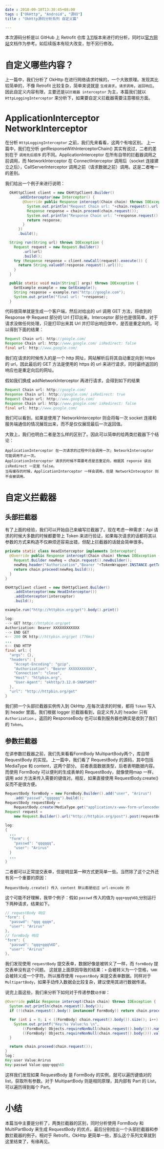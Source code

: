 ```yaml
---
date : 2018-09-10T13:30:45+08:00
tags : ["OkHttp", "Android", "源码"]
title : "OkHttp源码分析系列 自定义篇"

---
```


本次源码分析是以 GitHub 上 Retrofit 仓库 [3.11](https://github.com/square/okhttp)版本来进行的分析，同时以[官方网站](http://square.github.io/okhttp/)文档作为参考。如后续版本有较大改变，恕不另行修改。

# 自定义哪些内容？

上一篇中，我们分析了 OkHttp 在进行网络请求时候的，一个大致原理。发现其比较简单的，不像 Retrofit 比较复杂，简单来说就是 `生成请求`，`请求调用`，`返回响应`。因此自定义内容有限，主要还是以`拦截器 interceptor` 为主，本篇我们就以 `HttpLoggingInterceptor` 来分析下，如果要自定义拦截器需要注意哪些方面。

<!--more-->

# ApplicationInterceptor NetworkInterceptor

在分析 `HttpLoggingInterceptor` 之前，我们先来看看，这两个有啥区别。
上一篇中，我们在分析 getResponseWithInterceptorChain() 其实有说过，二者的差别在于 `调用先后顺序` 的不同。ApplicationInterceptor 在所有自带的拦截器调用之前调用，而 NetworkInterceptor 在 ConnectInterceptor 调用后（socket 连接建立之后），CallServerInterceptor 调用之前（请求数据之前）调用。这是二者唯一的差别。

我们给出一个例子来进行说明：

```java
  OkHttpClient client = new OkHttpClient.Builder()
      .addInterceptor(new Interceptor() {
        @Override public Response intercept(Chain chain) throws IOException {
          System.out.println("Request Chain url: "+chain.request().url());
          Response response = chain.proceed(chain.request());
          System.out.println("Response Chain url: "+response.request().url()+" isRedirect: "+response.isRedirect());
          return response;
        }
      })
      .build();

  String run(String url) throws IOException {
    Request request = new Request.Builder()
        .url(url)
        .build();
    try (Response response = client.newCall(request).execute()) {
      return String.valueOf(response.request().url());
    }
  }

  public static void main(String[] args) throws IOException {
    GetExample example = new GetExample();
    String response = example.run("http://google.com");
    System.out.println("final url: "+response);
  }
```

代码很简单就是生成一个客户端，然后对给出的 url 调用 GET 方法，将收到的 Response 中 Request 部分的 Url 打印出来。Interceptor 部分也是很简单，对于请求没做任何处理，只是打印出来其 Url 并打印出响应体中，是否是重定向的。可以得到下面的结果：

```java
Request Chain url: http://google.com/
Response Chain url: http://www.google.com/ isRedirect: false
final url: http://www.google.com/
```

我们在请求的时候传入的是一个 http 网址，网站解析后将其自动重定向到 https 的 url，因此最后的 GET 方法是使用的 https 的 url 来进行请求，同时最终返回的响应也是重定向后的网址。

假如我们换成 addNetworkInterceptor 再进行请求，会得到如下的结果

```java
Request Chain url: http://google.com/
Response Chain url: http://google.com/ isRedirect: true
Request Chain url: http://www.google.com/
Response Chain url: http://www.google.com/ isRedirect: false
final url: http://www.google.com/
```

我们可以看到，如果是使用了 NetworkInterceptor 则会将每一次 socket 连接和服务端通信的情况展现出来，而不是仅仅展现最后一次返回值。

大致上，我们也明白二者是怎么样的区别了。因此可以简单的给两类拦截器下个结论：

    ApplicationInterceptor 在一次请求的过程中只会调用一次; NeteorkInterceptor 可能调用不止一次。
    ApplicationInterceptor 请求的时候不需要考虑是否重定向，根据其 reponse 读出 isRedirect 一定是 false。
    当有缓存的时候，ApplicationInterceptor 一样会调用，但是 NetworkInteceptor 则不会被调用。

# 自定义拦截器

## 头部拦截器

有了上面的经验，我们可以开始自己来编写拦截器了。现在考虑一种需求：Api 请求的时候大多数的时候都要带上 Token 来进行验证，如果每次请求的话都将其以参数的方式来构造不仅麻烦还容易出错，但配上拦截器的话就会简单很多。

```java
private static class HeadInterceptor implements Interceptor{
  @Override public Response intercept(Chain chain) throws IOException {
    Request.Builder newReq = chain.request().newBuilder();
    newReq.header("Authorization","Bearer "+TokenWrapper.INSTANCE.getToken());
    return chain.proceed(newReq.build());
  }
}

OkHttpClient client = new OkHttpClient.Builder()
    .addInterceptor(new HeadInterceptor())
    .addInterceptor(interceptor)
    .build();

example.run("http://httpbin.org/get").body().print()

log:
--> GET http://httpbin.org/get
Authorization: Bearer XXXXXXXXXXXX
--> END GET
<-- 200 OK http://httpbin.org/get (776ms)
...
<-- END HTTP
final url: {
  "args": {},
  "headers": {
    "Accept-Encoding": "gzip",
    "Authorization": "Bearer XXXXXXXXXXX",
    "Connection": "close",
    "Host": "httpbin.org",
    "User-Agent": "okhttp/3.12.0-SNAPSHOT"
  },
  "url": "http://httpbin.org/get"
}
```

我们把一个头部拦截器实例传入到 OkHttp ,在每次请求的时候，都将 `Token` 写入到 header 里面。我们根据 logger 拦截器看到，自定义传入的 header 只有 `Authorization` 。返回的 ResponseBody 也可以看到服务器也确实是收到了我们的 `Token`。

## 参数拦截器

在讲参数拦截器之前，我们先来看看FormBody MultipartBody两个，库自带 RequestBody 的实现。
上一篇中，我们看了 RequestBody 的源码，其中包括 MediaType 和 content，这两个部分。
前者表面数据类型，后者表明数据内容。而使用 FormBody 可以便利的生成表单的 RequestBody，就像使用map 一样，调用 add 方法来传入需要的键值对。相反，如果直接使用 RequestBody.create() 反而不是很方便。

```java
RequestBody formBody = new FormBody.Builder().add("user", "Arirus")
    .add("passwd","qqqqqq").build();
RequestBody requestBody =
    RequestBody.create(MediaType.get("application/x-www-form-urlencoded"), "user=Arirus&passwd=qqqqqq");
Request request =
    new Request.Builder().url("http://httpbin.org/post").post(requestBody).build();

log:
{
  ...
  "form": {
    "passwd": "qqqqqq",
    "user": "Arirus"
  }
  ...
}
```

二者都可以正常提交表单，但是明显第一种方式更简单一些。当然除了这个之外还有另一个重要的原因：

    RequestBody.create() 传入 content 默认都是经过 url-encode 的
这个可能不好理解，我举个例子：假如 `passwd` 传入的值为 `qqq+qqq%6D`,分别运行下两种请求，结果如下。

```java
// requestBody 响应
"form": {
  "passwd": "qqq qqqm",
  "user": "Arirus"
},
// formBody 响应
"form": {
  "passwd": "qqq+qqq%6D",
  "user": "Arirus"
},
```

我们发现使用 `requestBody` 提交表单，数据好像是被转义了一样，而 `formBody` 提交表单没有这个问题。
这就是上面原因导致的结果：`+` 会被转义为一个空格，`%HH` 会被转义成一个字符。所以推荐使用 `requestBody` 来提交表单数据。同样对于`MultipartBody`，如果手动传入数据会比较复杂，建议使用其进行数据传递。

说完上面这些，我们来分析下如何对于传递参数`动手脚`：

```java
@Override public Response intercept(Chain chain) throws IOException {
  System.out.println(chain.request().body());
  if (!(chain.request().body() instanceof FormBody)) return chain.proceed(chain.request());

  for (int i = 0; i < ((FormBody) chain.request().body()).size(); i++) {
    System.out.printf("Key:%s Value:%s \n",
        ((FormBody) Objects.requireNonNull(chain.request().body())).name(i),
        ((FormBody) Objects.requireNonNull(chain.request().body())).value(i));
  }

  return chain.proceed(chain.request());
}
log：
Key:user Value:Arirus
Key:passwd Value:qqq+qqq%6D
```

这样我们发现如果 RequestBody 是 FormBody 的实例，就可以遍历键值对的 list，获取所有参数。对于 MultipartBody 则是相同原理，其内部有 Part 的 List，可以遍历得到每个 Part。

# 小结

本篇当中主要是分析了，两类拦截器的区别，同时分析使用 FormBody 和 MultiPartBody 来生成 RequestBody 的优点，最后分别给出一个头部拦截器和参数拦截器的例子。相对于 Retrofit，OkHttp 更简单一些，那么这个系列文章就到这里结束了，有缘再见。
